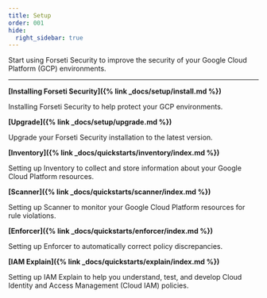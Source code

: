```yaml
---
title: Setup 
order: 001
hide:
  right_sidebar: true
---
```

Start using Forseti Security to improve the security of your Google Cloud
Platform (GCP) environments.

---

**[Installing Forseti Security]({% link _docs/setup/install.md %})**

Installing Forseti Security to help protect your GCP environments.

**[Upgrade]({% link _docs/setup/upgrade.md %})**

Upgrade your Forseti Security installation to the latest version.

**[Inventory]({% link _docs/quickstarts/inventory/index.md %})**

Setting up Inventory to collect and store information about your Google Cloud
Platform resources.

**[Scanner]({% link _docs/quickstarts/scanner/index.md %})**

Setting up Scanner to monitor your Google Cloud Platform resources for rule
violations.

**[Enforcer]({% link _docs/quickstarts/enforcer/index.md %})**

Setting up Enforcer to automatically correct policy discrepancies.

**[IAM Explain]({% link _docs/quickstarts/explain/index.md %})**

Setting up IAM Explain to help you understand, test, and develop Cloud Identity
and Access Management (Cloud IAM) policies.
